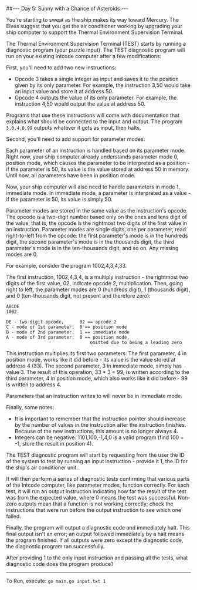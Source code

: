 ##--- Day 5: Sunny with a Chance of Asteroids ---

You're starting to sweat as the ship makes its way toward Mercury. The Elves suggest that you get the air conditioner 
working by upgrading your ship computer to support the Thermal Environment Supervision Terminal.

The Thermal Environment Supervision Terminal (TEST) starts by running a diagnostic program (your puzzle input). 
The TEST diagnostic program will run on your existing Intcode computer after a few modifications:

First, you'll need to add two new instructions:

- Opcode 3 takes a single integer as input and saves it to the position given by its only parameter. For example, 
the instruction 3,50 would take an input value and store it at address 50.
- Opcode 4 outputs the value of its only parameter. For example, the instruction 4,50 would output the value at 
address 50.

Programs that use these instructions will come with documentation that explains what should be connected to the 
input and output. The program `3,0,4,0,99` outputs whatever it gets as input, then halts.

Second, you'll need to add support for parameter modes:

Each parameter of an instruction is handled based on its parameter mode. Right now, your ship computer already 
understands parameter mode 0, position mode, which causes the parameter to be interpreted as a position - if the 
parameter is 50, its value is the value stored at address 50 in memory. Until now, all parameters have been in position 
mode.

Now, your ship computer will also need to handle parameters in mode 1, immediate mode. In immediate mode, a parameter 
is interpreted as a value - if the parameter is 50, its value is simply 50.

Parameter modes are stored in the same value as the instruction's opcode. The opcode is a two-digit number based only 
on the ones and tens digit of the value, that is, the opcode is the rightmost two digits of the first value in an 
instruction. Parameter modes are single digits, one per parameter, read right-to-left from the opcode: the first 
parameter's mode is in the hundreds digit, the second parameter's mode is in the thousands digit, the third parameter's 
mode is in the ten-thousands digit, and so on. Any missing modes are 0.

For example, consider the program 1002,4,3,4,33.

The first instruction, 1002,4,3,4, is a multiply instruction - the rightmost two digits of the first value, 02, 
indicate opcode 2, multiplication. Then, going right to left, the parameter modes are 0 (hundreds digit), 
1 (thousands digit), and 0 (ten-thousands digit, not present and therefore zero):

```
ABCDE
1002

DE - two-digit opcode,      02 == opcode 2
C - mode of 1st parameter,  0 == position mode
B - mode of 2nd parameter,  1 == immediate mode
A - mode of 3rd parameter,  0 == position mode,
                                omitted due to being a leading zero
```
This instruction multiplies its first two parameters. The first parameter, 4 in position mode, works like it did 
before - its value is the value stored at address 4 (33). The second parameter, 3 in immediate mode, simply has value 3.
The result of this operation, 33 * 3 = 99, is written according to the third parameter, 4 in position mode, which also 
works like it did before - 99 is written to address 4.

Parameters that an instruction writes to will never be in immediate mode.

Finally, some notes:

- It is important to remember that the instruction pointer should increase by the number of values in the instruction 
after the instruction finishes. Because of the new instructions, this amount is no longer always 4.
- Integers can be negative: 1101,100,-1,4,0 is a valid program (find 100 + -1, store the result in position 4).

The TEST diagnostic program will start by requesting from the user the ID of the system to test by running an input 
instruction - provide it 1, the ID for the ship's air conditioner unit.

It will then perform a series of diagnostic tests confirming that various parts of the Intcode computer, like parameter 
modes, function correctly. For each test, it will run an output instruction indicating how far the result of the test 
was from the expected value, where 0 means the test was successful. Non-zero outputs mean that a function is not 
working correctly; check the instructions that were run before the output instruction to see which one failed.

Finally, the program will output a diagnostic code and immediately halt. This final output isn't an error; an output 
followed immediately by a halt means the program finished. If all outputs were zero except the diagnostic code, the 
diagnostic program ran successfully.

After providing 1 to the only input instruction and passing all the tests, what diagnostic code does the program 
produce?

---
To Run, execute: `go main.go input.txt 1`